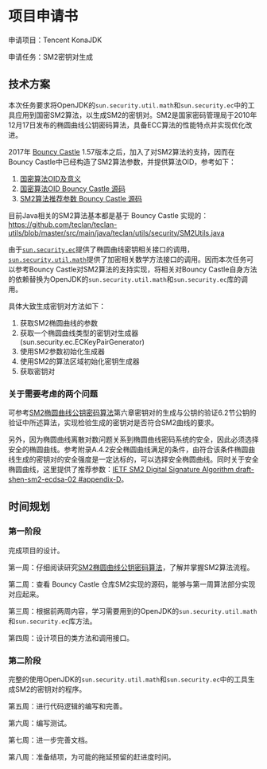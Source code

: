 # 项目申请书

申请项目：Tencent KonaJDK

申请任务：SM2密钥对生成

## 技术方案

本次任务要求将OpenJDK的`sun.security.util.math`和`sun.security.ec`中的工具应用到国密SM2算法，以生成SM2的密钥对。SM2是国家密码管理局于2010年12月17日发布的椭圆曲线公钥密码算法，具备ECC算法的性能特点并实现优化改进。

2017年 [Bouncy Castle](https://www.bouncycastle.org/) 1.57版本之后，加入了对SM2算法的支持，因而在Bouncy Castle中已经构造了SM2算法参数，并提供算法OID，参考如下：
1. [国密算法OID及意义](http://gmssl.org/docs/oid.html)
2. [国密算法OID Bouncy Castle 源码](https://github.com/bcgit/bc-java/blob/master/core/src/main/java/org/bouncycastle/asn1/gm/GMObjectIdentifiers.java)
3. [SM2算法推荐参数 Bouncy Castle 源码](https://github.com/bcgit/bc-java/blob/master/core/src/main/java/org/bouncycastle/asn1/gm/GMNamedCurves.java)

目前Java相关的SM2算法基本都是基于 Bouncy Castle 实现的：https://github.com/teclan/teclan-utils/blob/master/src/main/java/teclan/utils/security/SM2Utils.java

由于[`sun.security.ec`](https://code.yawk.at/java/17/jdk.crypto.ec/sun/security/ec)提供了椭圆曲线密钥相关接口的调用，[`sun.security.util.math`](https://code.yawk.at/java/17/java.base/sun/security/util/math)提供了加密相关数学方法接口的调用。因而本次任务可以参考Bouncy Castle对SM2算法的支持实现，将相关对Bouncy Castle自身方法的依赖替换为OpenJDK的`sun.security.util.math`和`sun.security.ec`库的调用。

具体大致生成密钥对方法如下：

1. 获取SM2椭圆曲线的参数
2. 获取一个椭圆曲线类型的密钥对生成器 (sun.security.ec.ECKeyPairGenerator)
3. 使用SM2参数初始化生成器
4. 使用SM2的算法区域初始化密钥生成器
5. 获取密钥对

### 关于需要考虑的两个问题

可参考[SM2椭圆曲线公钥密码算法](https://www.oscca.gov.cn/sca/xxgk/2010-12/17/1002386/files/b791a9f908bb4803875ab6aeeb7b4e03.pdf)第六章密钥对的生成与公钥的验证6.2节公钥的验证中所述算法，实现检验生成的密钥对是否符合SM2曲线的要求。

另外，因为椭圆曲线离散对数问题关系到椭圆曲线密码系统的安全，因此必须选择安全的椭圆曲线。参考附录A.4.2安全椭圆曲线满足的条件，由符合该条件椭圆曲线生成的密钥对的安全强度是一定达标的，可以选择安全椭圆曲线。同时关于安全椭圆曲线，这里提供了推荐参数：[IETF SM2 Digital Signature Algorithm draft-shen-sm2-ecdsa-02 #appendix-D](https://datatracker.ietf.org/doc/html/draft-shen-sm2-ecdsa-02#appendix-D)。

## 时间规划
### 第一阶段

完成项目的设计。

第一周：仔细阅读研究[SM2椭圆曲线公钥密码算法](https://www.oscca.gov.cn/sca/xxgk/2010-12/17/1002386/files/b791a9f908bb4803875ab6aeeb7b4e03.pdf)，了解并掌握SM2算法流程。

第二周：查看 Bouncy Castle 仓库SM2实现的源码，能够与第一周算法部分实现对应起来。

第三周：根据前两周内容，学习需要用到的OpenJDK的`sun.security.util.math`和`sun.security.ec`库方法。

第四周：设计项目的类方法和调用接口。

### 第二阶段

完整的使用OpenJDK的`sun.security.util.math`和`sun.security.ec`中的工具生成SM2的密钥对的程序。

第五周：进行代码逻辑的编写和完善。

第六周：编写测试。

第七周：进一步完善文档。

第八周：准备结项，为可能的拖延预留的赶进度时间。
